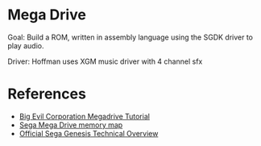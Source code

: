 # Mega Drive

Goal: Build a ROM, written in assembly language using the SGDK driver to play audio.

Driver: Hoffman uses XGM music driver with 4 channel sfx

# References

- [Big Evil Corporation Megadrive Tutorial](https://blog.bigevilcorporation.co.uk/2012/02/28/sega-megadrive-1-getting-started/)
- [Sega Mega Drive memory map](https://segaretro.org/Sega_Mega_Drive/Memory_map)
- [Official Sega Genesis Technical Overview](http://xi6.com/files/sega2f.html)

